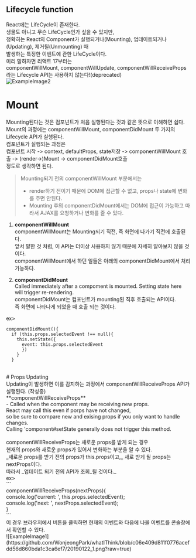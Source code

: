 ## Lifecycle function<br>
React에는 LifeCycle이 존재한다.<br>
생물도 아니고 무슨 LifeCycle인가 싶을 수 있지만,<br>
정확히는 React의 Component가 실행되거나(Mounting), 업데이트되거나(Updating), 제거될(Unmounting) 때<br>
발생하는 특정한 이벤트에 관한 LifeCycle이다.<br>
미리 말하자면 리액트 17부터는<br>
componentWillMount, componentWillUpdate, componentWillReceiveProps라는 Lifecycle API는 사용하지 않는다!(deprecated)<br>
![ExampleImage2](https://github.com/WonjeongPark/whatIThink/blob/a2f558053e5a4061cf5a0117d613beecd37dd4f5/Lifecycle.jpeg?raw=true)

# Mount
Mounting된다는 것은 컴포넌트가 처음 실행된다는 것과 같은 뜻으로 이해하면 쉽다.<br>
Mount의 과정에는 componentWillMount, componentDidMount 두 가지의 Lifecycle API가 실행된다.<br>
컴포넌트가 실행되는 과정은<br>
컴포넌트 시작 -> context, defaultProps, state저장 -> componentWillMount 호출 -> (render->)Mount -> componentDidMount호출<br>
정도로 생각하면 된다.<br>
> Mounting되기 전의 componentWillMount 부분에서는<br>
> - render하기 전이기 때문에 DOM에 접근할 수 없고, props나 state에 변화를 주면 안된다.<br>
> - Mounting 후의 componentDidMount에서는 DOM에 접근이 가능하고 따라서 AJAX를 요청하거나 변화를 줄 수 있다.<br>

1. **componentWillMount**<br>
componentWillMount는 Mounting되기 직전, 즉 화면에 나가기 직전에 호출된다.<br>
앞서 말한 것 처럼, 이 API는 더이상 사용하지 않기 때문에 자세히 알아보지 않을 것이다.<br>
componentWillMount에서 하던 일들은 아래의 componentDidMount에서 처리 가능하다.<br>

2. **componentDidMount**<br>
Called immediately after a compoment is mounted.
Setting state here will trigger re-rendering.<br>
componentDidMount는 컴포넌트가 mounting된 직후 호출되는 API이다.<br>
즉 화면에 나타나게 되었을 때 호출 되는 것이다.<br>

ex>
```
componentDidMount(){
  if (this.props.selectedEvent !== null){
    this.setState({
      event: this.props.selectedEvent
      })
    }
  }
  ```
<br>
# Props Updating<br>
Updating이 발생하면 이를 감지하는 과정에서 componentWillReceiveProps API가 실행된다.
(작성중)

<br>
**componentWillReceiveProps**<br>
- Called when the component may be receiving new props.<br>
React may call this even if porps have not changed,<br>
so be sure to compare new and exising props if you only want to handle changes.<br>
Calling 'component#setState generally does not trigger this method.<br>
<br>
componentWillReceiveProps는 새로운 props를 받게 되는 경우<br>
현재의 props와 새로운 props가 있어서 변화하는 부분을 알 수 있다.<br>
_새로운 props를 받기 전의 props가 this.props이고,_ 새로 받게 될 props는 nextProps이다.<br>
따라서 _업데이트 되기 전의 API가 조회_될 것이다._<br>
ex><br>
```<br>
componentWillReceiveProps(nextProps){<br>
console.log('current: ', this.props.selectedEvent);<br>
console.log('next: ', nextProps.selectedEvent);<br>
}<br>
```
<br>
이 경우 브라우저에서 버튼을 클릭하면 현재의 이벤트와 다음에 나올 이벤트를 콘솔창에서 확인할 수 있다.<br>
![ExampleImage1](https://github.com/WonjeongPark/whatIThink/blob/c06e409d811f0776acefdd56d860bda1c3ca6ef7/20190122_1.png?raw=true)<br>


